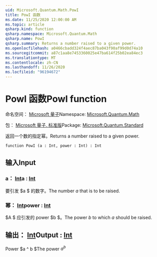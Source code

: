 ```yaml
---
uid: Microsoft.Quantum.Math.PowI
title: PowI 函数
ms.date: 11/25/2020 12:00:00 AM
ms.topic: article
qsharp.kind: function
qsharp.namespace: Microsoft.Quantum.Math
qsharp.name: PowI
qsharp.summary: Returns a number raised to a given power.
ms.openlocfilehash: a0466cbadd324f4aec87ba043f90af99d0d74a10
ms.sourcegitcommit: a87c1aa8e7453360025e47ba614f25b02ea84ec3
ms.translationtype: MT
ms.contentlocale: zh-CN
ms.lasthandoff: 11/26/2020
ms.locfileid: "96194672"
---
```

# <a name="powi-function"></a><span data-ttu-id="aaa3a-102">PowI 函数</span><span class="sxs-lookup"><span data-stu-id="aaa3a-102">PowI function</span></span>

<span data-ttu-id="aaa3a-103">命名空间： [Microsoft 量子](xref:Microsoft.Quantum.Math)</span><span class="sxs-lookup"><span data-stu-id="aaa3a-103">Namespace: [Microsoft.Quantum.Math](xref:Microsoft.Quantum.Math)</span></span>

<span data-ttu-id="aaa3a-104">包： [Microsoft 量子. 标准版](https://nuget.org/packages/Microsoft.Quantum.Standard)</span><span class="sxs-lookup"><span data-stu-id="aaa3a-104">Package: [Microsoft.Quantum.Standard](https://nuget.org/packages/Microsoft.Quantum.Standard)</span></span>


<span data-ttu-id="aaa3a-105">返回一个数的指定幂。</span><span class="sxs-lookup"><span data-stu-id="aaa3a-105">Returns a number raised to a given power.</span></span>

```qsharp
function PowI (a : Int, power : Int) : Int
```


## <a name="input"></a><span data-ttu-id="aaa3a-106">输入</span><span class="sxs-lookup"><span data-stu-id="aaa3a-106">Input</span></span>

### <a name="a--int"></a><span data-ttu-id="aaa3a-107">a： [Int](xref:microsoft.quantum.lang-ref.int)</span><span class="sxs-lookup"><span data-stu-id="aaa3a-107">a : [Int](xref:microsoft.quantum.lang-ref.int)</span></span>

<span data-ttu-id="aaa3a-108">要引发 $a $ 的数字。</span><span class="sxs-lookup"><span data-stu-id="aaa3a-108">The number $a$ that is to be raised.</span></span>


### <a name="power--int"></a><span data-ttu-id="aaa3a-109">幂： [Int](xref:microsoft.quantum.lang-ref.int)</span><span class="sxs-lookup"><span data-stu-id="aaa3a-109">power : [Int](xref:microsoft.quantum.lang-ref.int)</span></span>

<span data-ttu-id="aaa3a-110">$A $ 应引发的 power $b $。</span><span class="sxs-lookup"><span data-stu-id="aaa3a-110">The power $b$ to which $a$ should be raised.</span></span>



## <a name="output--int"></a><span data-ttu-id="aaa3a-111">输出： [Int](xref:microsoft.quantum.lang-ref.int)</span><span class="sxs-lookup"><span data-stu-id="aaa3a-111">Output : [Int](xref:microsoft.quantum.lang-ref.int)</span></span>

<span data-ttu-id="aaa3a-112">Power $a ^ b $</span><span class="sxs-lookup"><span data-stu-id="aaa3a-112">The power $a^b$</span></span>